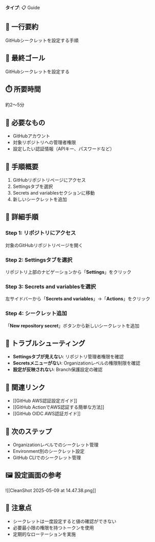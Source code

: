 **タイプ**: 📋 Guide

## 📝 一行要約
GitHubシークレットを設定する手順

## 🎯 最終ゴール
GitHubシークレットを設定する

## ⏱️ 所要時間
約2〜5分

## 🧰 必要なもの
- GitHubアカウント
- 対象リポジトリへの管理者権限
- 設定したい認証情報（APIキー、パスワードなど）

## 📝 手順概要
1. GitHubリポジトリページにアクセス
2. Settingsタブを選択
3. Secrets and variablesセクションに移動
4. 新しいシークレットを追加

## 🔧 詳細手順

### Step 1: リポジトリにアクセス
対象のGitHubリポジトリページを開く

### Step 2: Settingsタブを選択
リポジトリ上部のナビゲーションから「**Settings**」をクリック

### Step 3: Secrets and variablesを選択
左サイドバーから「**Secrets and variables**」→「**Actions**」をクリック

### Step 4: シークレット追加
「**New repository secret**」ボタンから新しいシークレットを追加

## 🔧 トラブルシューティング
- **Settingsタブが見えない**: リポジトリ管理者権限を確認
- **Secretsメニューがない**: Organizationレベルの権限制限を確認
- **設定が反映されない**: Branch保護設定の確認

## 🔄 関連リンク
- [[GitHub AWS認証設定ガイド]]
- [[GitHub ActionでAWS認証する簡単な方法]]
- [[GitHub OIDC AWS認証ガイド]]

## 🚀 次のステップ
- Organizationレベルでのシークレット管理
- Environment別のシークレット設定
- GitHub CLIでのシークレット管理


## 🖼️ 設定画面の参考
![[CleanShot 2025-05-09 at 14.47.38.png]]

## 🔧 注意点
- シークレットは一度設定すると値の確認ができない
- 必要最小限の権限を持つトークンを使用
- 定期的なローテーションを実施
